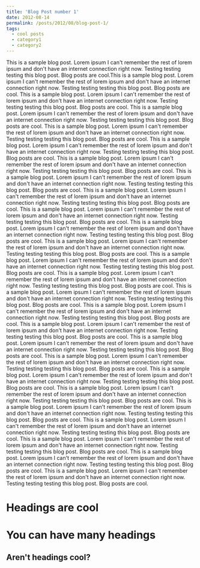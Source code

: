 ```yaml
---
title: 'Blog Post number 1'
date: 2012-08-14
permalink: /posts/2012/08/blog-post-1/
tags:
  - cool posts
  - category1
  - category2
---
```


This is a sample blog post. Lorem ipsum I can't remember the rest of lorem ipsum and don't have an internet connection right now. Testing testing testing this blog post. Blog posts are cool.This is a sample blog post. Lorem ipsum I can't remember the rest of lorem ipsum and don't have an internet connection right now. Testing testing testing this blog post. Blog posts are cool.
This is a sample blog post. Lorem ipsum I can't remember the rest of lorem ipsum and don't have an internet connection right now. Testing testing testing this blog post. Blog posts are cool.
This is a sample blog post. Lorem ipsum I can't remember the rest of lorem ipsum and don't have an internet connection right now. Testing testing testing this blog post. Blog posts are cool.
This is a sample blog post. Lorem ipsum I can't remember the rest of lorem ipsum and don't have an internet connection right now. Testing testing testing this blog post. Blog posts are cool.
This is a sample blog post. Lorem ipsum I can't remember the rest of lorem ipsum and don't have an internet connection right now. Testing testing testing this blog post. Blog posts are cool.
This is a sample blog post. Lorem ipsum I can't remember the rest of lorem ipsum and don't have an internet connection right now. Testing testing testing this blog post. Blog posts are cool.
This is a sample blog post. Lorem ipsum I can't remember the rest of lorem ipsum and don't have an internet connection right now. Testing testing testing this blog post. Blog posts are cool.
This is a sample blog post. Lorem ipsum I can't remember the rest of lorem ipsum and don't have an internet connection right now. Testing testing testing this blog post. Blog posts are cool.
This is a sample blog post. Lorem ipsum I can't remember the rest of lorem ipsum and don't have an internet connection right now. Testing testing testing this blog post. Blog posts are cool.
This is a sample blog post. Lorem ipsum I can't remember the rest of lorem ipsum and don't have an internet connection right now. Testing testing testing this blog post. Blog posts are cool.
This is a sample blog post. Lorem ipsum I can't remember the rest of lorem ipsum and don't have an internet connection right now. Testing testing testing this blog post. Blog posts are cool.
This is a sample blog post. Lorem ipsum I can't remember the rest of lorem ipsum and don't have an internet connection right now. Testing testing testing this blog post. Blog posts are cool.
This is a sample blog post. Lorem ipsum I can't remember the rest of lorem ipsum and don't have an internet connection right now. Testing testing testing this blog post. Blog posts are cool.
This is a sample blog post. Lorem ipsum I can't remember the rest of lorem ipsum and don't have an internet connection right now. Testing testing testing this blog post. Blog posts are cool.
This is a sample blog post. Lorem ipsum I can't remember the rest of lorem ipsum and don't have an internet connection right now. Testing testing testing this blog post. Blog posts are cool.
This is a sample blog post. Lorem ipsum I can't remember the rest of lorem ipsum and don't have an internet connection right now. Testing testing testing this blog post. Blog posts are cool.
This is a sample blog post. Lorem ipsum I can't remember the rest of lorem ipsum and don't have an internet connection right now. Testing testing testing this blog post. Blog posts are cool.
This is a sample blog post. Lorem ipsum I can't remember the rest of lorem ipsum and don't have an internet connection right now. Testing testing testing this blog post. Blog posts are cool.
This is a sample blog post. Lorem ipsum I can't remember the rest of lorem ipsum and don't have an internet connection right now. Testing testing testing this blog post. Blog posts are cool.
This is a sample blog post. Lorem ipsum I can't remember the rest of lorem ipsum and don't have an internet connection right now. Testing testing testing this blog post. Blog posts are cool.
This is a sample blog post. Lorem ipsum I can't remember the rest of lorem ipsum and don't have an internet connection right now. Testing testing testing this blog post. Blog posts are cool.
This is a sample blog post. Lorem ipsum I can't remember the rest of lorem ipsum and don't have an internet connection right now. Testing testing testing this blog post. Blog posts are cool.
This is a sample blog post. Lorem ipsum I can't remember the rest of lorem ipsum and don't have an internet connection right now. Testing testing testing this blog post. Blog posts are cool.
This is a sample blog post. Lorem ipsum I can't remember the rest of lorem ipsum and don't have an internet connection right now. Testing testing testing this blog post. Blog posts are cool.
This is a sample blog post. Lorem ipsum I can't remember the rest of lorem ipsum and don't have an internet connection right now. Testing testing testing this blog post. Blog posts are cool.


Headings are cool
======

You can have many headings
======

Aren't headings cool?
------